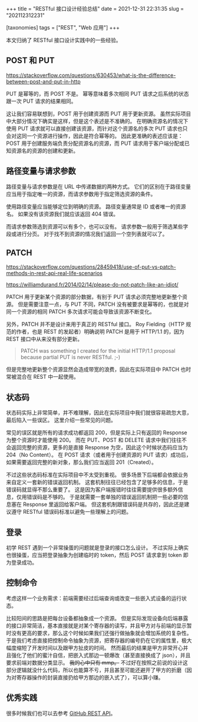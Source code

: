 +++
title = "RESTful 接口设计经验总结"
date = 2021-12-31 22:31:35
slug = "202112312231"

[taxonomies]
tags = ["REST", "Web 应用"]
+++

本文归纳了 RESTful 接口设计实践中的一些经验。

<!-- more -->

## POST 和 PUT

<https://stackoverflow.com/questions/630453/what-is-the-difference-between-post-and-put-in-http>

PUT 是幂等的，而 POST 不是。
幂等意味着多次相同 PUT 请求之后系统的状态跟一次 PUT 请求的结果相同。

这让我们容易联想到，POST 用于创建资源而 PUT 用于更新资源。
虽然实际项目中大部分情况下确实是这样，但是这个表述是不准确的。
在明确资源名的情况下使用 PUT 请求就可以直接创建该资源，而针对这个资源名的多次 PUT 请求也只会对这同一个资源进行操作，因此是符合幂等的。
因此更准确的表述应该是：POST 用于创建服务端负责分配资源名的资源，而 PUT 请求用于客户端分配或已知资源名的资源的创建和更新。

## 路径变量与请求参数

路径变量与请求参数是在 URL 中传递数据的两种方式。
它们的区别在于路径变量应当用于指定唯一的资源，而请求参数用于指定筛选资源的条件。

使用路径变量应当能够定位到明确的资源。
路径变量通常是 ID 或者唯一的资源名。
如果没有该资源我们就应该返回 404 错误。

而请求参数筛选到资源可以有多个，也可以没有。
请求参数一般用于筛选某些字段或进行分页。
对于找不到资源的情况我们返回一个空列表就可以了。

## PATCH

<https://stackoverflow.com/questions/28459418/use-of-put-vs-patch-methods-in-rest-api-real-life-scenarios>

<https://williamdurand.fr/2014/02/14/please-do-not-patch-like-an-idiot/>

PATCH 用于更新某个资源的部分数据，有别于 PUT 请求必须完整地更新整个资源。
但是需要注意一点，与 PUT 不同，PATCH 没有被要求是幂等的，也就是对同一个资源的相同 PATCH 多次请求可能会导致该资源不断变化。

另外，PATCH 并不是设计来用于真正的 RESTful 接口。
Roy Fielding（HTTP 规范的作者，也是 REST 的发起者）明确说明 PATCH 是用于 HTTP/1.1 的，因为 REST 接口中从来没有部分更新。

> PATCH was something I created for the initial HTTP/1.1 proposal because partial PUT is never RESTful. ;-)

但是完整地更新整个资源显然会造成带宽的浪费，因此在实际项目中 PATCH 也时常被混合在 REST 中一起使用。

## 状态码

状态码实际上非常简单，并不难理解，因此在实际项目中我们就很容易疏忽大意，最后陷入一些误区。
这里介绍一些常见的问题。

常见的误区就是所有的请求成功都返回 200，但是实际上只有返回的 Response 为整个资源时才能使用 200。
而在 PUT、POST 和 DELETE 请求中我们往往不会返回完整的资源，更多的是直接 Response 为空，因此这个时候状态码应当为 204（No Content）。
在 POST 请求（或者用于创建资源的 PUT 请求）成功后，如果需要返回完整的新对象，那么我们应当返回 201（Created）。

不过这些状态码标准在实际项目中不太受到重视。
很多场景下后端都会依据业务来自定义一套新的错误返回机制。
这套机制往往已经包含了足够多的信息，于是错误码就显得不那么重要了。
这是因为客户端报错时往往需要提供很多额外信息，仅用错误码是不够的。
于是就需要一套单独的错误返回机制把一些必要的信息塞在 Response 里返回给客户端。
但这套机制跟错误码是共存的，因此还是建议遵守 RESTful 错误码标准以避免一些理解上的问题。

## 登录

初学 REST 遇到一个非常操蛋的问题就是登录的接口怎么设计。
不过实际上确实也很操蛋，应当把登录抽象为创建临时的 token，然后 POST 请求拿到 token 即为登录成功。

## 控制命令

考虑这样一个业务需求：前端需要经过后端查询或改变一些嵌入式设备的运行状态。

比较阳间的思路是把每台设备都抽象成一个资源。
但是实际发现设备向后端暴露的接口非常简洁，基本直接就是对某个寄存器的读写，并且甲方对与前端的显示暂时没有更高的要求，那么这个时候如果我们还强行做抽象就会增加系统的复杂性。
于是我们考虑直接把控制命令抽象为资源，把寄存器的编号扔在它的属性里，极大幅度缩短了开发时间以及跟甲方扯皮的时间。
然而最后的结果是甲方非常开心并且强化了他们的蜜汁自信，把嵌入式那边一顿爆改（甚至直接换成了 json），并且要求前端对数据分类显示。
~~我的心中只有 mmp。~~
不过好在按照之前说的设计这部分逻辑就没什么代码，所以也能算不亏，并且甚至可能还避开了甲方的折磨（因为对寄存器操作的封装直接扔给甲方那边的嵌入式了），可以算小赚。

## 优秀实践

很多时候我们也可以去参考 [GitHub REST API](https://docs.github.com/en/rest)。
